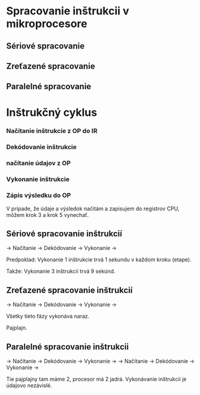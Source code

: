 # Spracovanie inštrukcii v mikroprocesore

## Sériové spracovanie

## Zreťazené spracovanie

## Paralelné spracovanie

# Inštrukčný cyklus

### Načítanie inštrukcie z OP do IR

### Dekódovanie inštrukcie

### načítanie údajov z OP

### Vykonanie inštrukcie

### Zápis výsledku do OP

V prípade, že údaje a výsledok načitám a zapisujem do registrov CPU, môžem krok 3 a krok 5 vynechať.

## Sériové spracovanie inštrukcií

-> Načítanie -> Dekódovanie -> Vykonanie ->

Predpoklad: Vykonanie 1 inštrukcie trvá 1 sekundu v každom kroku (etape).

Takže: Vykonanie 3 inštrukcii trvá 9 sekúnd.

## Zreťazené spracovanie inštrukcií

-> Načítanie -> Dekódovanie -> Vykonanie ->

Všetky tieto fázy vykonáva naraz.

Pajplajn.

## Paralelné spracovanie inštrukcii

-> Načítanie -> Dekódovanie -> Vykonanie ->
-> Načítanie -> Dekódovanie -> Vykonanie ->

Tie pajplajny tam máme 2, procesor má 2 jadrá. Vykonávanie inštrukcii je údajovo nezávislé.

